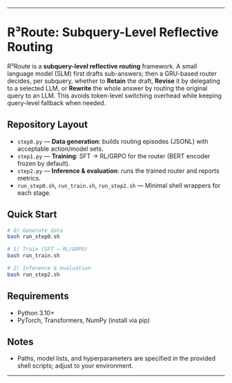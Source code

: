 
---

# R³Route: Subquery-Level Reflective Routing

R³Route is a **subquery-level reflective routing** framework. A small language model (SLM) first drafts sub-answers; then a GRU-based router decides, per subquery, whether to **Retain** the draft, **Revise** it by delegating to a selected LLM, or **Rewrite** the whole answer by routing the original query to an LLM. This avoids token-level switching overhead while keeping query-level fallback when needed.

## Repository Layout

* `step0.py` — **Data generation**: builds routing episodes (JSONL) with acceptable action/model sets.
* `step1.py` — **Training**: SFT → RL/GRPO for the router (BERT encoder frozen by default).
* `step2.py` — **Inference & evaluation**: runs the trained router and reports metrics.
* `run_step0.sh`, `run_train.sh`, `run_step2.sh` — Minimal shell wrappers for each stage.

## Quick Start

```bash
# 0) Generate data
bash run_step0.sh

# 1) Train (SFT → RL/GRPO)
bash run_train.sh

# 2) Inference & evaluation
bash run_step2.sh
```

## Requirements

* Python 3.10+
* PyTorch, Transformers, NumPy (install via pip)

## Notes

* Paths, model lists, and hyperparameters are specified in the provided shell scripts; adjust to your environment.

---
